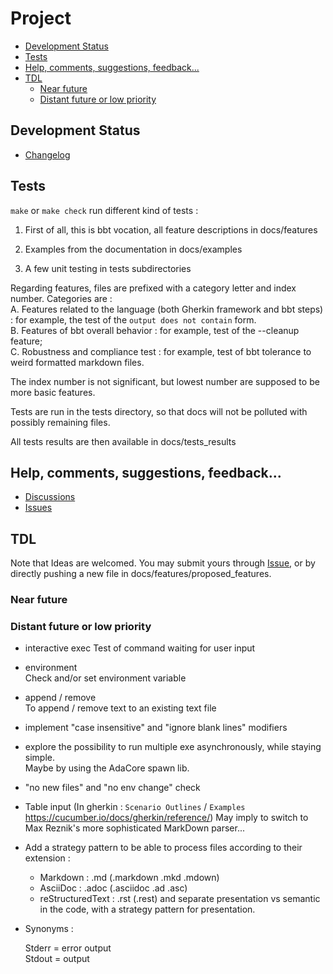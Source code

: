 Project  <!-- omit from toc -->
=======

- [Development Status](#development-status)
- [Tests](#tests)
- [Help, comments, suggestions, feedback...](#help-comments-suggestions-feedback)
- [TDL](#tdl)
  - [Near future](#near-future)
  - [Distant future or low priority](#distant-future-or-low-priority)

## Development Status
- [Changelog](changelog.md)

## Tests

`make` or `make check` run different kind of tests :
1. First of all, this is bbt vocation, all feature descriptions in docs/features

2. Examples from the documentation in docs/examples

3. A few unit testing in tests subdirectories 

Regarding features, files are prefixed with a category letter and index number.
Categories are :  
  A. Features related to the language (both Gherkin framework and bbt steps) : for example, the test of the `output does not contain` form.  
  B. Features of bbt overall behavior : for example, test of the --cleanup feature;  
  C. Robustness and compliance test : for example, test of bbt tolerance to weird formatted markdown files.
 
The index number is not significant, but lowest number are supposed to be more basic features.  

Tests are run in the tests directory, so that docs will not be polluted with possibly remaining files.

All tests results are then available in docs/tests_results


## Help, comments, suggestions, feedback...
- [Discussions](https://github.com/LionelDraghi/bbt/discussions)
- [Issues](https://github.com/LionelDraghi/bbt/issues)

## TDL

Note that Ideas are welcomed. You may submit yours through [Issue](https://github.com/LionelDraghi/bbt/issues), or by directly pushing a new file in docs/features/proposed_features.


### Near future

### Distant future or low priority
- interactive exec
  Test of command waiting for user input

- environment  
  Check and/or set environment variable

- append / remove  
  To append / remove text to an existing text file

- implement "case insensitive" and "ignore blank lines" modifiers
  
- explore the possibility to run multiple exe asynchronously, while staying simple.  
  Maybe by using the AdaCore spawn lib.

- "no new files" and "no env change" check

- Table input (In gherkin : `Scenario Outlines` / `Examples` https://cucumber.io/docs/gherkin/reference/)
May imply to switch to Max Reznik's more sophisticated MarkDown parser...

- Add a strategy pattern to be able to process files according to their extension :

  - Markdown : .md (.markdown .mkd .mdown)
  - AsciiDoc : .adoc (.asciidoc .ad .asc)
  - reStructuredText : .rst (.rest) 
  and separate presentation vs semantic in the code, with a strategy pattern for presentation.

- Synonyms : 

  Stderr = error output  
  Stdout = output

